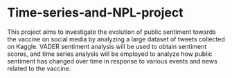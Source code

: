 # Time-series-and-NPL-project


This project aims to investigate the evolution of public sentiment towards the vaccine on social media by analyzing a large dataset of tweets collected on Kaggle. VADER sentiment analysis will be used to obtain sentiment scores, and time series analysis will be employed to analyze how public sentiment has changed over time in response to various events and news related to the vaccine.

